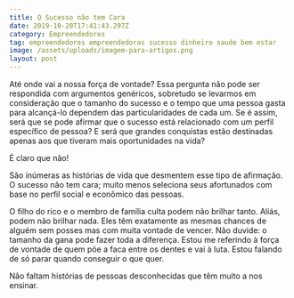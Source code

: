 ```yaml
---
title: O Sucesso não tem Cara
date: 2019-10-20T17:41:43.297Z
category: Empreendedores
tag: empreendedores empreendedoras sucesso dinheiro saude bem estar
image: /assets/uploads/imagem-para-artigos.png
layout: post
---
```

Até onde vai a nossa força de vontade? Essa pergunta não pode ser respondida com argumentos genéricos, sobretudo se levarmos em consideração que o tamanho do sucesso e o tempo que uma pessoa gasta para alcançá-lo dependem das particularidades de cada um. Se é assim, será que se pode afirmar que o sucesso está relacionado com um perfil específico de pessoa? E será que grandes conquistas estão destinadas apenas aos que tiveram mais oportunidades na vida?

É claro que não!

São inúmeras as histórias de vida que desmentem esse tipo de afirmação. O sucesso não tem cara; muito menos seleciona seus afortunados com base no perfil social e econômico das pessoas.

O filho do rico e o membro de família culta podem não brilhar tanto. Aliás, podem não brilhar nada. Eles têm exatamente as mesmas chances de alguém sem posses mas com muita vontade de vencer. Não duvide: o tamanho da gana pode fazer toda a diferença. Estou me referindo à força de vontade de quem põe a faca entre os dentes e vai à luta. Estou falando de só parar quando conseguir o que quer.

Não faltam histórias de pessoas desconhecidas que têm muito a nos ensinar.
